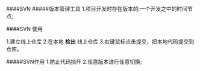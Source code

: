 ####SVN
#####版本管理工具
1.项目开发时存在版本的;一个开发之中的时间节点;

####SVN 使用

1.建立线上仓库
2.在本地 **检出** 线上仓库
3.右键鼠标点击提交，把本地代码提交到仓库。

#####SVN作用
1.防止代码损坏
2.任意版本进行任意切换;
